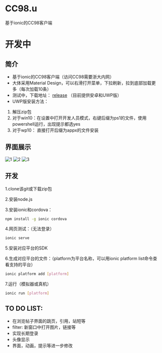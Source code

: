 # CC98.u
基于ionic的CC98客户端

# 开发中

## 简介
- 基于ionic的CC98客户端（访问CC98需要浙大内网）
- 大体采用Material Design，可以右滑打开菜单，下拉刷新，拉到底部加载更多（每次加载10条）
- 测试中，下载地址： [release](https://github.com/Yutyrannus/CC98.u/releases) （目前提供安卓和UWP版）
- UWP版安装方法：
 1. 解压zip包
 2. 对于win10：在设置中打开开发人员模式，右键后缀为ps1的文件，使用powershell运行，出现提示都选yes
 3. 对于wp10： 直接打开后缀为appx的文件安装

## 界面展示
![1](http://139.129.28.8/imgres/ss1.jpg)
![2](http://139.129.28.8/imgres/ss2.jpg)
![3](http://139.129.28.8/imgres/ss3.jpg)

## 开发
1.clone该git或下载zip包

2.安装node.js

3.安装ionic和cordova：

```bash
npm install -g ionic cordova
```

4.网页测试：（无法登录）

```bash
ionic serve
```

5.安装对应平台的SDK

6.生成对应平台的文件：（platform为平台名称，可以用ionic platform list命令查看支持的平台）

```bash
ionic platform add [platform]
```

7.运行（模拟器或真机）
```bash
ionic run [platform]
```
## TO DO LIST:
- 在浏览帖子界面的跳页，引用，站短等
- filter: 新窗口中打开图片，链接等
- 实现长期登录
- 头像显示
- 界面，动画，提示等进一步修改